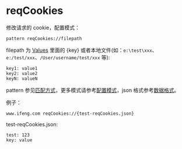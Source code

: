 # reqCookies

修改请求的 cookie，配置模式：

	pattern reqCookies://filepath

filepath 为 [Values](http://local.whistlejs.com/#values) 里面的 {key} 或者本地文件(如：`e:\test\xxx`、`e:/test/xxx`、`/User/username/test/xxx` 等):

	key1: value1
	key2: value2
	keyN: valueN

pattern 参见[匹配方式](#pattern)，更多模式请参考[配置模式](#mode)，json 格式参考[数据格式](#data)。

例子：

	www.ifeng.com reqCookies://{test-reqCookies.json}


test-reqCookies.json:

	test: 123
	key: value
